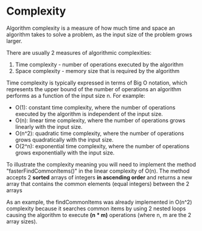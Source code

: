 # Complexity

Algorithm complexity is a measure of how much time and space an algorithm takes to solve a problem, as the input size of the problem grows larger. 

There are usually 2 measures of algorithmic complexities:
1. Time complexity - number of operations executed by the algorithm
2. Space complexity - memory size that is required by the algorithm

Time complexity is typically expressed in terms of Big O notation, which represents the upper bound of the number of operations an algorithm performs as a function of the input size n.
For example:

- O(1): constant time complexity, where the number of operations executed by the algorithm is independent of the input size.
- O(n): linear time complexity, where the number of operations grows linearly with the input size.
- O(n^2): quadratic time complexity, where the number of operations grows quadratically with the input size.
- O(2^n): exponential time complexity, where the number of operations grows exponentially with the input size.

To illustrate the complexity meaning you will need to implement the method "fasterFindCommonItems()" in the linear complexity of O(n).
The method accepts 2 **sorted** arrays of integers **in ascending order** and returns a new array that contains the common elements (equal integers) between the 2 arrays 

As an example, the findCommonItems was already implemented in O(n^2) complexity because it searches common items by using 2 nested loops causing the algorithm to execute **(n * m)** operations (where n, m are the 2 array sizes).
